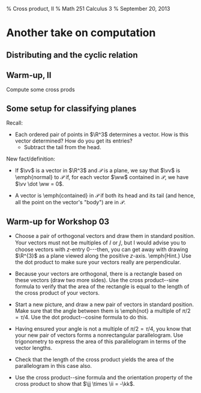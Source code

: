 % Cross product, II
% Math 251 Calculus 3
% September 20, 2013 <!-- day 08 -->

# Another take on computation

## Distributing and the cyclic relation

## Warm-up, II

Compute some cross prods

## Some setup for classifying planes

Recall:

- Each ordered pair of points in $\R^3$ determines a vector. How is this vector determined? How do you get its entries?
    - Subtract the tail from the head.

New fact/definition:

- If $\vv$ is a vector in $\R^3$ and $\mathcal{P}$ is a plane, we say that $\vv$ is \emph{normal} to $\mathcal{P}$ if, for each vector $\ww$ contained in $\mathcal{P}$, we have $\vv \dot \ww  = 0$.

- A vector is \emph{contained} in $\mathcal{P}$ if both its head and its tail (and hence, all the point on the vector's "body") are in $\mathcal{P}$.

## Warm-up for Workshop 03

- Choose a pair of orthogonal vectors and draw them in standard position. Your vectors must not be multiples of $\ii$ or $\jj$, but I would advise you to choose vectors with $z$-entry $0$---then, you can get away with drawing $\R^{3}$ as a plane viewed along the positive $z$-axis. \emph{Hint.} Use the dot product to make sure your vectors really are perpendicular.

- Because your vectors are orthogonal, there is a rectangle based on these vectors (draw two more sides). Use the cross product--sine formula to verify that the area of the rectangle is equal to the length of the cross product of your vectors.

- Start a new picture, and draw a new pair of vectors in standard position. Make sure that the angle between them is \emph{not} a multiple of $\pi/2 = \tau/4$. Use the dot product--cosine formula to do this.

- Having ensured your angle is not a multiple of $\pi/2 = \tau/4$, you know that your new pair of vectors forms a nonrectangular parallelogram. Use trigonometry to express the area of this parallelogram in terms of the vector lengths.

- Check that the length of the cross product yields the area of the parallelogram in this case also.

- Use the cross product--sine formula and the orientation property of the cross product to show that $\jj \times \ii = -\kk$.